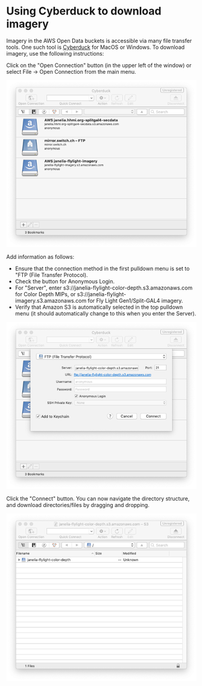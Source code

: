 # Using Cyberduck to download imagery

Imagery in the AWS Open Data buckets is accessible via many file transfer tools. One such tool is [Cyberduck](https://cyberduck.io/) for MacOS or Windows.
To download imagery, use the following instructions:

Click on the "Open Connection" button (in the upper left of the window) or select File -> Open Connection from the main menu.

![Cyberduck 1](https://github.com/JaneliaSciComp/open-data-flylight/blob/master/tutorials/cd1.png "")

Add information as follows:
* Ensure that the connection method in the first pulldown menu is set to "FTP (File Transfer Protocol).
* Check the button for Anonymous Login.
* For "Server", enter s3://janelia-flylight-color-depth.s3.amazonaws.com for Color Depth MIPs, or s3://janelia-flylight-imagery.s3.amazonaws.com for Fly Light Gen1/Split-GAL4 imagery.
* Verify that Amazon S3 is automatically selected in the top pulldown menu (it should automatically change to this when you enter the Server).

![Cyberduck 2](https://github.com/JaneliaSciComp/open-data-flylight/blob/master/tutorials/cd2.png "")

Click the "Connect" button.
You can now navigate the directory structure, and download directories/files by dragging and dropping.

![Cyberduck 3](https://github.com/JaneliaSciComp/open-data-flylight/blob/master/tutorials/cd3.png "")
